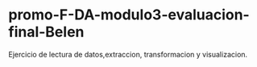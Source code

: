 # promo-F-DA-modulo3-evaluacion-final-Belen
Ejercicio de lectura de datos,extraccion, transformacion y visualizacion.